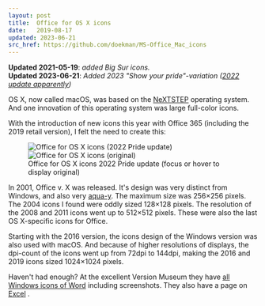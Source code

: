 ```yaml
---
layout: post
title:  Office for OS X icons
date:   2019-08-17
updated: 2023-06-21
src_href: https://github.com/doekman/MS-Office_Mac_icons
---
```


**Updated 2021-05-19**: _added Big Sur icons._  
**Updated 2023-06-21**: _Added 2023 "Show your pride"-variation ([2022 update apparently](https://blogs.microsoft.com/blog/2022/06/01/microsoft-celebrates-pride-around-the-world-even-in-the-metaverse-as-we-donate-to-lgbtqia-nonprofits-release-xbox-pride-controller-and-more/))_

OS X, now called macOS, was based on the [NeXTSTEP][NeXTStep] operating system. And one innovation of this operating system was large full-color icons.

With the introduction of new icons this year with Office 365 (including the 2019 retail version), I felt the need to create this:

<html>
	<figure tabindex="0">
		<img src="{{ site.baseurl }}{% link images/office-for-os-x-icons-2023.png %}" alt="Office for OS X icons (2022 Pride update)" class="non_hoover">
		<img src="{{ site.baseurl }}{% link images/office-for-os-x-icons.png %}" alt="Office for OS X icons (original)" class="hoover">
		<figcaption>
			Office for OS X icons 2022 Pride update <span class="non_print comment">(focus or hover to display original)</span>
		</figcaption>
	</figure>
</html>

In 2001, Office v. X was released. It's design was very distinct from Windows, and also very [aqua-y][aqua]. The maximum size was 256×256 pixels. The 2004 icons I found were oddly sized 128×128 pixels. The resolution of the 2008 and 2011 icons went up to 512×512 pixels. These were also the last OS X-specific icons for Office.

Starting with the 2016 version, the icons design of the Windows version was also used with macOS. And because of higher resolutions of displays, the dpi-count of the icons went up from 72dpi to 144dpi, making the 2016 and 2019 icons sized 1024×1024 pixels.

Haven't had enough? At the excellent Version Museum they have [all Windows icons of Word][Word] including screenshots. They also have a page on [Excel][] .


  [aqua]: https://en.wikipedia.org/wiki/Aqua_(user_interface)
  [NextStep]: https://en.wikipedia.org/wiki/NeXTSTEP
  [Word]: https://www.versionmuseum.com/history-of/microsoft-word
  [Excel]: https://www.versionmuseum.com/history-of/microsoft-excel

